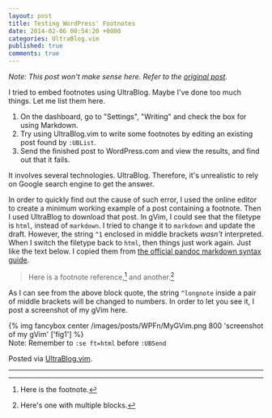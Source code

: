```yaml
---
layout: post
title: Testing WordPress' Footnotes
date: 2014-02-06 00:54:20 +0800
categories: UltraBlog.vim
published: true
comments: true
---
```


*Note: This post won't make sense here. Refer to the
[original post][op].*

<!-- more -->

I tried to embed footnotes using UltraBlog. Maybe I've done too much
things. Let me list them here.

1. On the dashboard, go to "Settings", "Writing" and check the box for
using Markdown.
2. Try using UltraBlog.vim to write some footnotes by editing an
existing post found by `:UBList`.
3. Send the finished post to WordPress.com and view the results, and
find out that it fails.

It involves several technologies. UltraBlog. Therefore, it's
unrealistic to rely on Google search engine to get the answer.

In order to quickly find out the cause of such error, I used the
online editor to create a minimum working example of a post containing
a footnote. Then I used UltraBlog to download that post. In gVim, I
could see that the filetype is `html`, instead of `markdown`. I tried
to change it to `markdown` and update the draft. However, the string
`^1` enclosed in middle brackets *wasn't* interpreted. When I switch
the filetype back to `html`, then things just work again. Just like
the text below. I copied them from
[the official pandoc markdown syntax guide][pandoc_syntax].

> Here is a footnote reference,[^fn1] and another.[^fn2]

As I can see from the above block quote, the string `^longnote` inside a
pair of middle brackets will be changed to numbers. In order to let you
see it, I post a screenshot of my gVim here.

{% img fancybox center /images/posts/WPFn/MyGVim.png 800 'screenshot of my gVim' ['fig1'] %}  
Note: Remember to `:se ft=html` before `:UBSend`

Posted via [UltraBlog.vim][end].

---
[^fn1]: Here is the footnote.
[^fn2]: Here's one with multiple blocks.

[op]: http://blogueun.wordpress.com/2014/02/06/another-testing-page-for-wordpress-coms-built-in-syntaxhighlighter-and-ultrablog/
[pandoc_syntax]: http://johnmacfarlane.net/pandoc/demo/example9/pandocs-markdown.html
[end]: http://0x3f.org/blog/ultrablog-as-an-ultimate-vim-blogging-plugin/
